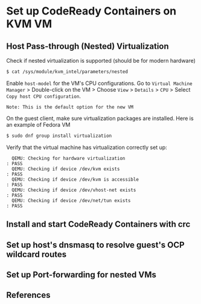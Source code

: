 # Set up CodeReady Containers on KVM VM
## Host Pass-through (Nested) Virtualization
Check if nested virtualization is supported (should be for modern hardware)
```bash
$ cat /sys/module/kvm_intel/parameters/nested
```
Enable `host-model` for the VM's CPU configurations. 
Go to `Virtual Machine Manager` > Double-click on the VM > Choose `View` > `Details` > `CPU` > Select `Copy host CPU configuration`.  

```
Note: This is the default option for the new VM
```
On the guest client, make sure virtualization packages are installed. Here is an example of Fedora VM
```bash
$ sudo dnf group install virtualization
```
Verify that the virtual machine has virtualization correctly set up:
```$ virt-host-validate
  QEMU: Checking for hardware virtualization                                 : PASS
  QEMU: Checking if device /dev/kvm exists                                   : PASS
  QEMU: Checking if device /dev/kvm is accessible                            : PASS
  QEMU: Checking if device /dev/vhost-net exists                             : PASS
  QEMU: Checking if device /dev/net/tun exists                               : PASS
```

## Install and start CodeReady Containers with crc
## Set up host's dnsmasq to resolve guest's OCP wildcard routes
## Set up Port-forwarding for nested VMs
## References
